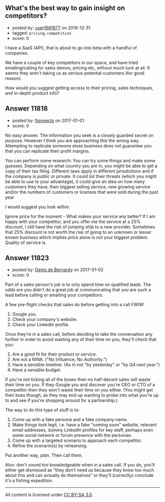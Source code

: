 ## What's the best way to gain insight on competitors?

- posted by: [user1661677](https://stackexchange.com/users/1829949/user1661677) on 2016-12-31
- tagged: `pricing`, `competition`
- score: 0

I have a SaaS (API), that is about to go into beta with a handful of companies.

We have a couple of key competitors in our space, and have tried emailing/calling for sales demos, pricing etc, without much luck at all. It seems they aren't taking us as serious potential customers (for good reason).

How would you suggest getting access to their pricing, sales techniques, and in-depth product info?


## Answer 11818

- posted by: [fiprojects](https://stackexchange.com/users/5370155/fiprojects) on 2017-01-01
- score: 0

No easy answer. The information you seek is a closely guarded secret on purpose. However I think you are approaching this the wrong way. Attempting to replicate someone elses business does not guarantee you that you can replicate their profit margins. 

You can perform some research: You can try some things and make some guesses. Depending on what country you are in, you might be able to get a copy of their tax filing. Different laws apply in different jurisdictions and if the company is public or private. It could list their threats (which you might be able to use to your advantage), it could give an idea on how many customers they have, their biggest selling service, new growing service and/or the numbers of customers or licenses that were sold during the past year.

I would suggest you look within. 

Ignore price for the moment - What makes your service any better? If I am happy with your competitor, and you offer me the service at a 25% discount, I still have the risk of jumping ship to a new provider. Sometimes that 25% discount is not worth the risk of going to an unknown or lesser known business which implies price alone is not your biggest problem. Quality of service is.


## Answer 11823

- posted by: [Denis de Bernardy](https://stackexchange.com/users/182468/denis-de-bernardy) on 2017-01-02
- score: 0

Part of a sales person's job is to only spend time on qualified leads. The odds are you didn't do a great job at communicating that you are such a lead before calling or emailing your competitors.

A few pre-flight checks that sales do before getting into a call FWIW:

1. Google you.
2. Check your company's website.
3. Check your LinkedIn profile.

Once they're in a sales call, before deciding to take the conversation any further in order to avoid wasting any of their time on you, they'll check that you:

1. Are a good fit for their product or service.
2. Are not a NINA. ("No Influence, No Authority.")
3. Have a sensible timeline. (As in not "by yesterday" or "by Q4 next year.")
4. Have a sensible budget.

If you're not ticking all of the boxes then no half-decent sales will waste their time on you. If they Google you and discover you're CEO or CTO of a competitor then they won't waste their time on you either. (You might get their boss though, as they may end up wanting to probe into what you're up to and see if you're shopping around for a partnership.)

The way to do this type of stuff is to:

1. Come up with a fake persona and a fake company name.
2. Make things look legit, i.e. have a fake "coming soon" website, relevant email addresses, dummy LinkedIn profiles for key staff, perhaps even some social network or forum presence with the personae.
3. Come up with a targeted scenario to approach each competitor.
4. Refine the scenario(s) by rehearsing.

Put another way, plan. Then call them.

Also: don't sound too knowledgeable when in a sales call. If you do, you'll either get dismissed as "they don't need us because they know too much about this and can actually do themselves" or they'll (correctly) conclude it's a fishing expedition.



---

All content is licensed under [CC BY-SA 3.0](https://creativecommons.org/licenses/by-sa/3.0/).
